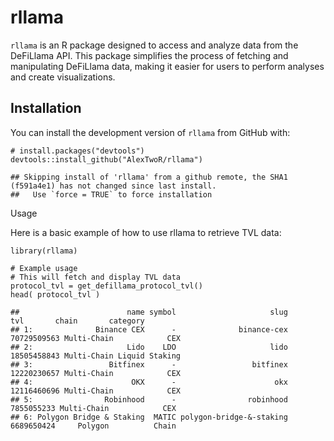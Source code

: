 # rllama

`rllama` is an R package designed to access and analyze data from the
DeFiLlama API. This package simplifies the process of fetching and
manipulating DeFiLlama data, making it easier for users to perform
analyses and create visualizations.

## Installation

You can install the development version of `rllama` from GitHub with:

    # install.packages("devtools")
    devtools::install_github("AlexTwoR/rllama")

    ## Skipping install of 'rllama' from a github remote, the SHA1 (f591a4e1) has not changed since last install.
    ##   Use `force = TRUE` to force installation

Usage

Here is a basic example of how to use rllama to retrieve TVL data:

    library(rllama)

    # Example usage
    # This will fetch and display TVL data
    protocol_tvl = get_defillama_protocol_tvl()
    head( protocol_tvl )

    ##                        name symbol                     slug         tvl       chain       category
    ## 1:              Binance CEX      -              binance-cex 70729509563 Multi-Chain            CEX
    ## 2:                     Lido    LDO                     lido 18505458843 Multi-Chain Liquid Staking
    ## 3:                 Bitfinex      -                 bitfinex 12220230657 Multi-Chain            CEX
    ## 4:                      OKX      -                      okx 12116460696 Multi-Chain            CEX
    ## 5:                Robinhood      -                robinhood  7855055233 Multi-Chain            CEX
    ## 6: Polygon Bridge & Staking  MATIC polygon-bridge-&-staking  6689650424     Polygon          Chain
